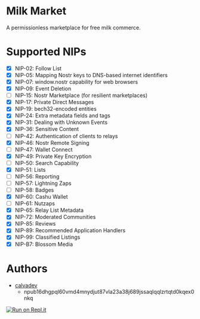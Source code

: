# Milk Market

A permissionless marketplace for free milk commerce.

# Supported NIPs

- [x] NIP-02: Follow List
- [x] NIP-05: Mapping Nostr keys to DNS-based internet identifiers
- [x] NIP-07: window.nostr capability for web browsers
- [x] NIP-09: Event Deletion
- [ ] NIP-15: Nostr Marketplace (for resilient marketplaces)
- [x] NIP-17: Private Direct Messages
- [x] NIP-19: bech32-encoded entities
- [x] NIP-24: Extra metadata fields and tags
- [x] NIP-31: Dealing with Unknown Events
- [x] NIP-36: Sensitive Content
- [ ] NIP-42: Authentication of clients to relays
- [x] NIP-46: Nostr Remote Signing
- [ ] NIP-47: Wallet Connect
- [x] NIP-49: Private Key Encryption
- [ ] NIP-50: Search Capability
- [x] NIP-51: Lists
- [ ] NIP-56: Reporting
- [ ] NIP-57: Lightning Zaps
- [ ] NIP-58: Badges
- [x] NIP-60: Cashu Wallet
- [ ] NIP-61: Nutzaps
- [x] NIP-65: Relay List Metadata
- [x] NIP-72: Moderated Communities
- [x] NIP-85: Reviews
- [x] NIP-89: Recommended Application Handlers
- [x] NIP-99: Classified Listings
- [x] NIP-B7: Blossom Media

# Authors

- [calvadev](nostr:npub16dhgpql60vmd4mnydjut87vla23a38j689jssaqlqqlzrtqtd0kqex0nkq)
  - npub16dhgpql60vmd4mnydjut87vla23a38j689jssaqlqqlzrtqtd0kqex0nkq

[![Run on Repl.it](https://replit.com/badge/github/shopstr-eng/milk-market)](https://replit.com/new/github/shopstr-eng/milk-market)
